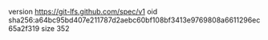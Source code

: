 version https://git-lfs.github.com/spec/v1
oid sha256:a64bc95bd407e211787d2aebc60bf108bf3413e9769808a6611296ec65a2f319
size 352
